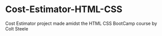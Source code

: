 # Cost-Estimator-HTML-CSS
Cost Estimator project made amidst the HTML CSS BootCamp course by Colt Steele
